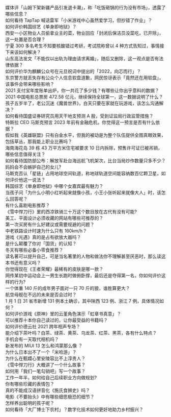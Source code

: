 媒体评「山姆下架新疆产品引发退卡潮」，称「吃饭砸锅的行为没有市场」，透露了哪些信息？  
如何看待 TapTap 喊话雷军「小米游戏中心虽然爱学习，但抄错了作业」？  
如何评价韩国综艺《单身即地狱》？  
西安一小区物业人员偷拿业主的菜，物业回应「封闭后保洁员没菜吃，已开除」，这一处置是否合理？  
宁夏 300 多名考生不知要核酸错过考研，考试院称曾以 4 种方式告知过，事情接下来该如何解决？  
山东高法发文「不能仅以出轨为理由请求离婚」，随后又删除，这一观点是否有法律依据？  
如何评价华为麒麟公众号在元旦祝词中提出的「2022，向芯而行」？  
东京警方就丢失存有公众个人信息软盘道歉，网民惊讶表示「竟然还在用软盘」，该事件会带来哪些影响？  
2021 支付宝年度账单出炉，你一共花了多少钱？有哪些让你出乎意料的数据？  
2021 中国电影总票房 472.58 亿元，继续保持全球第一，这一数据说明了什么？  
孩子五岁半了，老公沉迷《魔兽世界》，白天只要在家就在玩游戏，该怎么沟通解决？  
如何看待国盛证券研究员用天干地支预测 A 股，受到证监局行政监管措施？  
特斯拉 CEO 马斯克预言 2023 年前有金融危机，你觉得这一预言是否有什么依据？  
假如我《英雄联盟》只有白金水平，但我的被动是为整个队伍提供全图真眼效果，包括草丛，那我能上职业比赛吗？  
海南海花岛 39 栋 43 万平方米住宅被要求 10 日内拆除，预售许可证已被吊销，哪些信息值得关注？  
如何看待国防部公布：解放军赴台海巡航飞机架次，比台当局炒作数量只多不少？  
妈妈会不会嫉妒自己的女儿?  
马斯克否认「星链」占用地球空间轨道，称地球轨道空间能容纳数百亿颗卫星，如何评价他这一说法？  
韩国综艺《单身即地狱》中哪个女嘉宾最有魅力？  
当孩子问「为什么小明小红听起来就像小孩，小王小张听起来就像大人」时，该怎么回答呢？  
有什么喜剧电影推荐？  
《雪中悍刀行》里的西凉铁骑三十万这个数目放在古代有没有可能?  
美工、平面设计必须收藏的网站有哪些可推荐的？  
第一次买房有什么好建议或需要规避的问题？  
中老铁路设计时速为什么只有 160km/h？  
游戏《光遇》真的是占有欲放大器吗？  
是什么颠覆了你对「国货」的认知？  
冬天有哪些必备小零食推荐？  
读名著可以提升自己，可是当名著里的人物和做法你不理解甚至厌恶时，那么读这本书还有意义吗？  
你觉得现在《王者荣耀》最稀有的皮肤是哪一款？  
网传某初中运动会上一男生长跑时做俯卧撑，最后还是夺得第一名，你如何评价这样的行为?  
一个体重 140 斤的成年男子面对一只 70 斤的狼，谁胜算更大？  
航空母舰在不远的未来是否会过时？  
1 月 1 日 31 省市新增 131 例本土确诊，其中陕西 123 例、浙江 7 例，具体情况如何？  
如何评价游戏《原神》里的云堇角色演示「虹章书真意」？  
可以推荐十本你自己读过的，让你最受益的书籍吗？  
如何评价德云社 2021 跨年相声专场？  
能介绍下茶叶吗？白茶、绿茶、黄茶、乌龙茶、红茶、黑茶，各有什么特点？  
手机会有一天取代相机吗？  
新发布的 MIUI 13 怎么和鸿蒙那么像 ？  
为什么日本出不了一个「米哈游」？  
为什么在甄嬛心里安陵容比不上淳贵人？  
《雪中悍刀行》大概讲了一个什么故事？  
如何用「我们一笔勾销吧」写一个故事？  
工作一年半，如何给自己后续职业方向做规划?  
你有哪些珍藏的表情包？  
真的不能成汉语拼音化《施氏食狮史》吗？  
电影《不要抬头》中有哪些细思极恐的细节？  
怎样养出聪明的孩子呢？  
如何看待「大厂博士下农村」？数字化技术如何更好地助力乡村振兴？  

